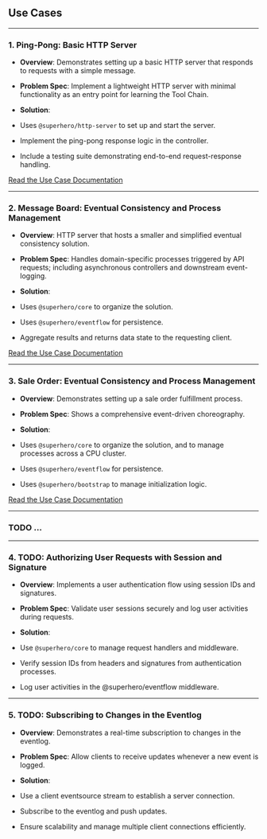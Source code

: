 ## Use Cases

---

### 1. Ping-Pong: Basic HTTP Server

- **Overview**: Demonstrates setting up a basic HTTP server that responds to requests with a simple message.
- **Problem Spec**: Implement a lightweight HTTP server with minimal functionality as an entry point for learning the Tool Chain.
- **Solution**:

- Uses `@superhero/http-server` to set up and start the server.
- Implement the ping-pong response logic in the controller.
- Include a testing suite demonstrating end-to-end request-response handling.

[Read the Use Case Documentation](/use-cases/1-ping-pong.md)

---

### 2. Message Board: Eventual Consistency and Process Management

- **Overview**: HTTP server that hosts a smaller and simplified eventual consistency solution.
- **Problem Spec**: Handles domain-specific processes triggered by API requests; including asynchronous controllers and downstream event-logging.
- **Solution**:

- Uses `@superhero/core` to organize the solution.
- Uses `@superhero/eventflow` for persistence.
- Aggregate results and returns data state to the requesting client.

[Read the Use Case Documentation](/use-cases/2-message-board.md)

---

### 3. Sale Order: Eventual Consistency and Process Management

- **Overview**: Demonstrates setting up a sale order fulfillment process.
- **Problem Spec**: Shows a comprehensive event-driven choreography.
- **Solution**:

- Uses `@superhero/core` to organize the solution, and to manage processes across a CPU cluster.
- Uses `@superhero/eventflow` for persistence.
- Uses `@superhero/bootstrap` to manage initialization logic.

[Read the Use Case Documentation](/use-cases/3-sale-order.md)

---

### TODO ...

---

### 4. TODO: Authorizing User Requests with Session and Signature

- **Overview**: Implements a user authentication flow using session IDs and signatures.
- **Problem Spec**: Validate user sessions securely and log user activities during requests.
- **Solution**:

- Use `@superhero/core` to manage request handlers and middleware.
- Verify session IDs from headers and signatures from authentication processes.
- Log user activities in the @superhero/eventflow middleware.

---

### 5. TODO: Subscribing to Changes in the Eventlog

- **Overview**: Demonstrates a real-time subscription to changes in the eventlog.
- **Problem Spec**: Allow clients to receive updates whenever a new event is logged.
- **Solution**:

- Use a client eventsource stream to establish a server connection.
- Subscribe to the eventlog and push updates.
- Ensure scalability and manage multiple client connections efficiently.